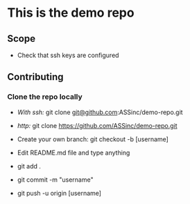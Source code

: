 # This is the demo repo

## Scope

* Check that ssh keys are configured

## Contributing

### Clone the repo locally


* *With ssh:* git clone git@github.com:ASSinc/demo-repo.git
* *http:* git clone https://github.com/ASSinc/demo-repo.git

* Create your own branch: git checkout -b [username]
* Edit README.md file and type anything
* git add .
* git commit -m "username"
* git push -u origin [username]

